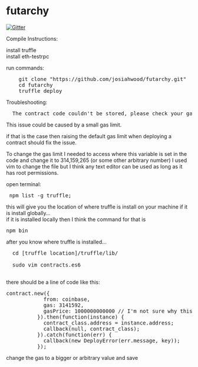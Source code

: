 # futarchy

[![Gitter](https://badges.gitter.im/Join%20Chat.svg)](https://gitter.im/josiahwood/futarchy?utm_source=badge&utm_medium=badge&utm_campaign=pr-badge&utm_content=badge)
<div id="compileInstructions">
Compile Instructions:

<p>install truffle <br>
install eth-testrpc

<p>run commands: <br>

<pre>
    git clone "https://github.com/josiahwood/futarchy.git"
    cd futarchy
    truffle deploy
</pre>
<div id="Troubleshooting">
<p>Troubleshooting:</p>
<pre>
  The contract code couldn't be stored, please check your gas amount.
</pre>

  This issue could be caused by a small gas limit.

  if that is the case then raising the default gas limit when deploying a contract should fix the issue.

  To change the gas limit I needed to access where this variable is set in the code and change it to 314,159,265 (or some other arbitrary number)
  I used vim to change the file but I think any text editor can be used as long as it has root permissions.


<p>open terminal:</p>
<pre>
 npm list -g truffle;
</pre>

this will give you the location of where truffle is install on your machine if it is install globally...<br>
if it is installed locally then I think the command for that is<br>
<pre>
npm bin
</pre>

after you know where truffle is installed... <br>

<pre>
  cd [truffle location]/truffle/lib/ <br>
  sudo vim contracts.es6 <br>
</pre>

there should be a line of code like this: <br>

<pre>
contract.new({
            from: coinbase,
            gas: 3141592,
            gasPrice: 1000000000000 // I'm not sure why this is so high. geth made me do it.
          }).then(function(instance) {
            contract_class.address = instance.address;
            callback(null, contract_class);
          }).catch(function(err) {
            callback(new DeployError(err.message, key));
          });
</pre>
change the gas to a bigger or arbitrary value and save
</div>
